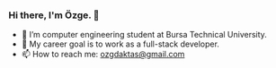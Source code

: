 ### Hi there, I'm Özge. 👋

- 🔭 I’m computer engineering student at Bursa Technical University.
- 🌱 My career goal is to work as a full-stack developer.
- 📫 How to reach me: ozgdaktas@gmail.com



